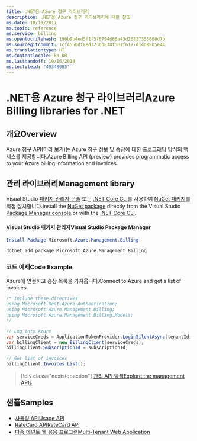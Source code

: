 ```yaml
---
title: .NET용 Azure 청구 라이브러리
description: .NET용 Azure 청구 라이브러리에 대한 참조
ms.date: 10/19/2017
ms.topic: reference
ms.service: billing
ms.openlocfilehash: 196b9b4ed5f1f5f6794d86a43d26827355800d7b
ms.sourcegitcommit: 1cf4550df8ed3236d838f561f6177d14d89b5e44
ms.translationtype: HT
ms.contentlocale: ko-KR
ms.lasthandoff: 10/16/2018
ms.locfileid: "49348085"
---
```

# <a name="azure-billing-libraries-for-net"></a><span data-ttu-id="b1be1-103">.NET용 Azure 청구 라이브러리</span><span class="sxs-lookup"><span data-stu-id="b1be1-103">Azure Billing libraries for .NET</span></span>

## <a name="overview"></a><span data-ttu-id="b1be1-104">개요</span><span class="sxs-lookup"><span data-stu-id="b1be1-104">Overview</span></span>

<span data-ttu-id="b1be1-105">Azure 청구 API(미리 보기)는 Azure 청구 정보 및 송장에 대한 프로그래밍 방식의 액세스를 제공합니다.</span><span class="sxs-lookup"><span data-stu-id="b1be1-105">Azure Billing API (preview) provides programmatic access to your Azure billing information and invoices.</span></span>

## <a name="management-library"></a><span data-ttu-id="b1be1-106">관리 라이브러리</span><span class="sxs-lookup"><span data-stu-id="b1be1-106">Management library</span></span>

<span data-ttu-id="b1be1-107">Visual Studio [패키지 관리자 콘솔][PackageManager] 또는 [.NET Core CLI][DotNetCLI]를 사용하여 [NuGet 패키지](https://www.nuget.org/packages/Microsoft.Azure.Management.Billing)를 직접 설치합니다.</span><span class="sxs-lookup"><span data-stu-id="b1be1-107">Install the [NuGet package](https://www.nuget.org/packages/Microsoft.Azure.Management.Billing) directly from the Visual Studio [Package Manager console][PackageManager] or with the [.NET Core CLI][DotNetCLI].</span></span>

#### <a name="visual-studio-package-manager"></a><span data-ttu-id="b1be1-108">Visual Studio 패키지 관리자</span><span class="sxs-lookup"><span data-stu-id="b1be1-108">Visual Studio Package Manager</span></span>

```powershell
Install-Package Microsoft.Azure.Management.Billing
```

```bash
dotnet add package Microsoft.Azure.Management.Billing
```

### <a name="code-example"></a><span data-ttu-id="b1be1-109">코드 예제</span><span class="sxs-lookup"><span data-stu-id="b1be1-109">Code Example</span></span>

<span data-ttu-id="b1be1-110">Azure에 연결하고 송장 목록을 가져옵니다.</span><span class="sxs-lookup"><span data-stu-id="b1be1-110">Connect to Azure and get a list of invoices.</span></span>

```csharp
/* Include these directives
using Microsoft.Rest.Azure.Authentication;
using Microsoft.Azure.Management.Billing;
using Microsoft.Azure.Management.Billing.Models;
*/

// Log into Azure
var serviceCreds = ApplicationTokenProvider.LoginSilentAsync(tenantId, clientId, secret);
var billingClient = new BillingClient(serviceCreds);
billingClient.SubscriptionId = subscriptionId;

// Get list of invoices
billingClient.Invoices.List();
```

> [!div class="nextstepaction"]
> [<span data-ttu-id="b1be1-111">관리 API 탐색</span><span class="sxs-lookup"><span data-stu-id="b1be1-111">Explore the management APIs</span></span>](/dotnet/api/overview/azure/billing/management)

## <a name="samples"></a><span data-ttu-id="b1be1-112">샘플</span><span class="sxs-lookup"><span data-stu-id="b1be1-112">Samples</span></span>

* [<span data-ttu-id="b1be1-113">사용량 API</span><span class="sxs-lookup"><span data-stu-id="b1be1-113">Usage API</span></span>](https://github.com/Azure-Samples/billing-dotnet-usage-api)
* [<span data-ttu-id="b1be1-114">RateCard API</span><span class="sxs-lookup"><span data-stu-id="b1be1-114">RateCard API</span></span>](https://github.com/Azure-Samples/billing-dotnet-ratecard-api)
* [<span data-ttu-id="b1be1-115">다중 테넌트 웹 응용 프로그램</span><span class="sxs-lookup"><span data-stu-id="b1be1-115">Multi-Tenant Web Application</span></span>](https://github.com/Azure-Samples/billing-dotnet-webapp-multitenant)

[PackageManager]: https://docs.microsoft.com/nuget/tools/package-manager-console
[DotNetCLI]: https://docs.microsoft.com/dotnet/core/tools/dotnet-add-package
